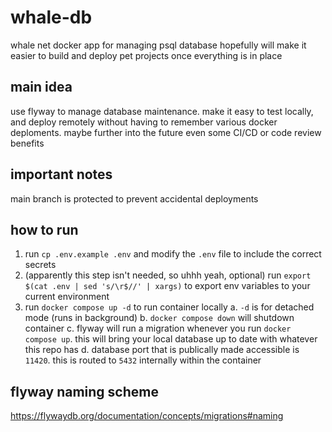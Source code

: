 # whale-db

whale net docker app for managing psql database
hopefully will make it easier to build and deploy pet projects once everything is in place

## main idea
use flyway to manage database maintenance. make it easy to test locally, and deploy remotely without having to remember various docker deploments.
maybe further into the future even some CI/CD or code review benefits

## important notes
main branch is protected to prevent accidental deployments

## how to run
1. run `cp .env.example .env` and modify the `.env` file to include the correct secrets
2. (apparently this step isn't needed, so uhhh yeah, optional) run `export $(cat .env | sed 's/\r$//' | xargs)` to export env variables to your current environment
3. run `docker compose up -d` to run container locally
  a. `-d` is for detached mode (runs in background)
  b. `docker compose down` will shutdown container
  c. flyway will run a migration whenever you run `docker compose up`. this will bring your local database up to date with whatever this repo has
  d. database port that is publically made accessible is `11420`. this is routed to `5432` internally within the container

## flyway naming scheme
https://flywaydb.org/documentation/concepts/migrations#naming
